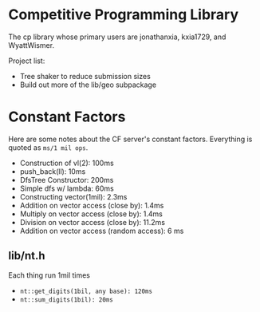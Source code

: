 # Competitive Programming Library

The cp library whose primary users are jonathanxia, kxia1729, and WyattWismer.

Project list:
* Tree shaker to reduce submission sizes
* Build out more of the lib/geo subpackage

# Constant Factors

Here are some notes about the CF server's constant factors. Everything is quoted
as `ms/1 mil ops`.

* Construction of vl(2): 100ms
* push_back(ll): 10ms
* DfsTree Constructor: 200ms
* Simple dfs w/ lambda: 60ms
* Constructing vector(1mil): 2.3ms
* Addition on vector access (close by): 1.4ms
* Multiply on vector access (close by): 1.4ms
* Division on vector access (close by): 11.2ms
* Addition on vector access (random access): 6 ms

## lib/nt.h
Each thing run 1mil times
* `nt::get_digits(1bil, any base): 120ms` 
* `nt::sum_digits(1bil): 20ms`